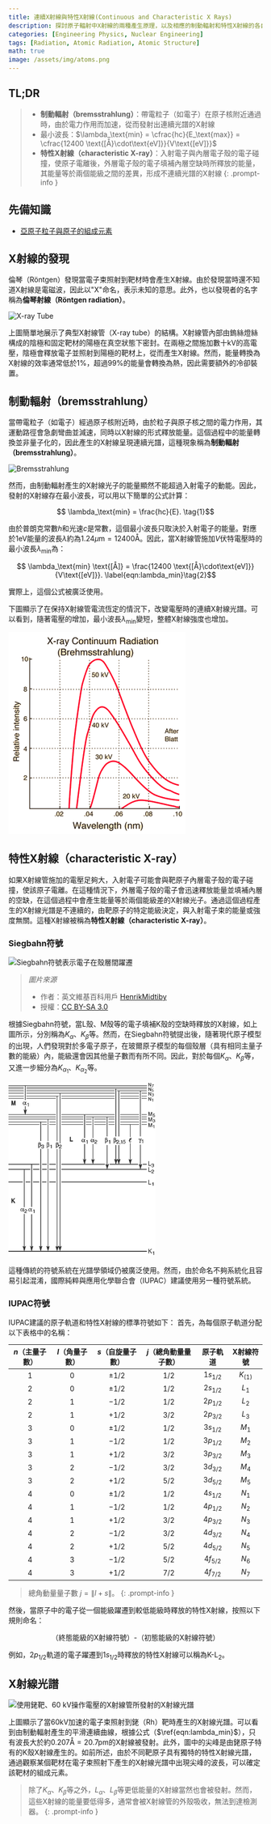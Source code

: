 ```yaml
---
title: 連續X射線與特性X射線(Continuous and Characteristic X Rays)
description: 探討原子輻射中X射線的兩種產生原理，以及相應的制動輻射和特性X射線的各自特徵。
categories: [Engineering Physics, Nuclear Engineering]
tags: [Radiation, Atomic Radiation, Atomic Structure]
math: true
image: /assets/img/atoms.png
---
```


## TL;DR
> - **制動輻射（bremsstrahlung）**：帶電粒子（如電子）在原子核附近通過時，由於電力作用而加速，從而發射出連續光譜的X射線
> - 最小波長：$\lambda_\text{min} = \cfrac{hc}{E_\text{max}} = \cfrac{12400 \text{[Å}\cdot\text{eV]}}{V\text{[eV]}}$
> - **特性X射線（characteristic X-ray）**：入射電子與內層電子殼的電子碰撞，使原子電離後，外層電子殼的電子填補內層空缺時所釋放的能量，其能量等於兩個能級之間的差異，形成不連續光譜的X射線
{: .prompt-info }

## 先備知識
- [亞原子粒子與原子的組成元素](/posts/constituents-of-an-atom/)

## X射線的發現
倫琴（Röntgen）發現當電子束照射到靶材時會產生X射線。由於發現當時還不知道X射線是電磁波，因此以"X"命名，表示未知的意思。此外，也以發現者的名字稱為**倫琴射線（Röntgen radiation）**。

![X-ray Tube](https://upload.wikimedia.org/wikipedia/commons/7/72/WaterCooledXrayTube.svg)

上圖簡單地展示了典型X射線管（X-ray tube）的結構。X射線管內部由鎢絲燈絲構成的陰極和固定靶材的陽極在真空狀態下密封。在兩極之間施加數十kV的高電壓，陰極會釋放電子並照射到陽極的靶材上，從而產生X射線。然而，能量轉換為X射線的效率通常低於1%，超過99%的能量會轉換為熱，因此需要額外的冷卻裝置。

## 制動輻射（bremsstrahlung）
當帶電粒子（如電子）經過原子核附近時，由於粒子與原子核之間的電力作用，其運動路徑會急劇彎曲並減速，同時以X射線的形式釋放能量。這個過程中的能量轉換並非量子化的，因此產生的X射線呈現連續光譜，這種現象稱為**制動輻射（bremsstrahlung）**。

![Bremsstrahlung](https://upload.wikimedia.org/wikipedia/commons/1/1e/Bremsstrahlung.svg)

然而，由制動輻射產生的X射線光子的能量顯然不能超過入射電子的動能。因此，發射的X射線存在最小波長，可以用以下簡單的公式計算：

$$ \lambda_\text{min} = \frac{hc}{E}. \tag{1}$$

由於普朗克常數$h$和光速$c$是常數，這個最小波長只取決於入射電子的能量。對應於$1\text{eV}$能量的波長$\lambda$約為$1.24 \mu\text{m}=12400\text{Å}$。因此，當X射線管施加$V$伏特電壓時的最小波長$\lambda_\text{min}$為：

$$ \lambda_\text{min} \text{[Å]} = \frac{12400 \text{[Å}\cdot\text{eV]}}{V\text{[eV]}}. \label{eqn:lambda_min}\tag{2}$$

實際上，這個公式被廣泛使用。

下圖顯示了在保持X射線管電流恆定的情況下，改變電壓時的連續X射線光譜。可以看到，隨著電壓的增加，最小波長$\lambda_{\text{min}}$變短，整體X射線強度也增加。

![典型的連續X射線光譜，顯示在相同電流下三種不同峰值電壓下的運作情況](/assets/img/continuous-and-characteristic-x-rays/bremsstrahlung.png)

## 特性X射線（characteristic X-ray）
如果X射線管施加的電壓足夠大，入射電子可能會與靶原子內層電子殼的電子碰撞，使該原子電離。在這種情況下，外層電子殼的電子會迅速釋放能量並填補內層的空缺，在這個過程中會產生能量等於兩個能級差的X射線光子。通過這個過程產生的X射線光譜是不連續的，由靶原子的特定能級決定，與入射電子束的能量或強度無關。這種X射線被稱為**特性X射線（characteristic X-ray）**。

### Siegbahn符號

![Siegbahn符號表示電子在殼層間躍遷](https://upload.wikimedia.org/wikipedia/commons/f/f6/CharacteristicRadiation.svg)
> *圖片來源*
> - 作者：英文維基百科用戶 [HenrikMidtiby](https://en.wikipedia.org/wiki/User:HenrikMidtiby)
> - 授權：[CC BY-SA 3.0](https://creativecommons.org/licenses/by-sa/3.0/)

根據Siegbahn符號，當L殼、M殼等的電子填補K殼的空缺時釋放的X射線，如上圖所示，分別稱為$K_\alpha$、$K_\beta$等。然而，在Siegbahn符號提出後，隨著現代原子模型的出現，人們發現對於多電子原子，在玻爾原子模型的每個殼層（具有相同主量子數的能級）內，能級還會因其他量子數而有所不同。因此，對於每個$K_\alpha$、$K_\beta$等，又進一步細分為$K_{\alpha_1}$、$K_{\alpha_2}$等。

![Siegbahn符號](/assets/img/continuous-and-characteristic-x-rays/siegbahn-notation.png)

這種傳統的符號系統在光譜學領域仍被廣泛使用。然而，由於命名不夠系統化且容易引起混淆，國際純粹與應用化學聯合會（IUPAC）建議使用另一種符號系統。

### IUPAC符號
IUPAC建議的原子軌道和特性X射線的標準符號如下：
首先，為每個原子軌道分配以下表格中的名稱：

| $n$（主量子數） | $l$（角量子數） | $s$（自旋量子數） | $j$（總角動量量子數） | 原子軌道 | X射線符號 |
| :---: | :---: | :---: | :---: | :---: | :---: |
| $1$ | $0$ | $\pm1/2$ | $1/2$ | $1s_{1/2}$ | $K_{(1)}$ |
| $2$ | $0$ | $\pm1/2$ | $1/2$ | $2s_{1/2}$ | $L_1$ |
| $2$ | $1$ | $-1/2$ | $1/2$ | $2p_{1/2}$ | $L_2$ |
| $2$ | $1$ | $+1/2$ | $3/2$ | $2p_{3/2}$ | $L_3$ |
| $3$ | $0$ | $\pm1/2$ | $1/2$ | $3s_{1/2}$ | $M_1$ |
| $3$ | $1$ | $-1/2$ | $1/2$ | $3p_{1/2}$ | $M_2$ |
| $3$ | $1$ | $+1/2$ | $3/2$ | $3p_{3/2}$ | $M_3$ |
| $3$ | $2$ | $-1/2$ | $3/2$ | $3d_{3/2}$ | $M_4$ |
| $3$ | $2$ | $+1/2$ | $5/2$ | $3d_{5/2}$ | $M_5$ |
| $4$ | $0$ | $\pm1/2$ | $1/2$ | $4s_{1/2}$ | $N_1$ |
| $4$ | $1$ | $-1/2$ | $1/2$ | $4p_{1/2}$ | $N_2$ |
| $4$ | $1$ | $+1/2$ | $3/2$ | $4p_{3/2}$ | $N_3$ |
| $4$ | $2$ | $-1/2$ | $3/2$ | $4d_{3/2}$ | $N_4$ |
| $4$ | $2$ | $+1/2$ | $5/2$ | $4d_{5/2}$ | $N_5$ |
| $4$ | $3$ | $-1/2$ | $5/2$ | $4f_{5/2}$ | $N_6$ |
| $4$ | $3$ | $+1/2$ | $7/2$ | $4f_{7/2}$ | $N_7$ |

> 總角動量量子數 $j=\|l+s\|$。
{: .prompt-info }

然後，當原子中的電子從一個能級躍遷到較低能級時釋放的特性X射線，按照以下規則命名：

$$ \text{（終態能級的X射線符號）-（初態能級的X射線符號）} $$

例如，$2p_{1/2}$軌道的電子躍遷到$1s_{1/2}$時釋放的特性X射線可以稱為$\text{K-L}_2$。

## X射線光譜

![使用銠靶、60 kV操作電壓的X射線管所發射的X射線光譜](https://upload.wikimedia.org/wikipedia/commons/2/23/TubeSpectrum-en.svg)

上圖顯示了當60kV加速的電子束照射到銠（Rh）靶時產生的X射線光譜。可以看到由制動輻射產生的平滑連續曲線，根據公式（$\ref{eqn:lambda_min}$），只有波長大於約$0.207\text{Å} = 20.7\text{pm}$的X射線被發射。此外，圖中的尖峰是由銠原子特有的K殼X射線產生的。如前所述，由於不同靶原子具有獨特的特性X射線光譜，通過觀察某個靶材在電子束照射下產生的X射線光譜中出現尖峰的波長，可以確定該靶材的組成元素。

> 除了$K_\alpha、K_\beta$等之外，$L_\alpha、L_\beta$等更低能量的X射線當然也會被發射。然而，這些X射線的能量要低得多，通常會被X射線管的外殼吸收，無法到達檢測器。
{: .prompt-info }
